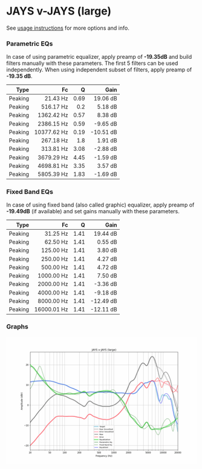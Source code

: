 # JAYS v-JAYS (large)
See [usage instructions](https://github.com/jaakkopasanen/AutoEq#usage) for more options and info.

### Parametric EQs
In case of using parametric equalizer, apply preamp of **-19.35dB** and build filters manually
with these parameters. The first 5 filters can be used independently.
When using independent subset of filters, apply preamp of **-19.35 dB**.

| Type    | Fc          |    Q | Gain      |
|--------:|------------:|-----:|----------:|
| Peaking | 21.43 Hz    | 0.69 | 19.06 dB  |
| Peaking | 516.17 Hz   | 0.2  | 5.18 dB   |
| Peaking | 1362.42 Hz  | 0.57 | 8.38 dB   |
| Peaking | 2386.15 Hz  | 0.59 | -9.65 dB  |
| Peaking | 10377.62 Hz | 0.19 | -10.51 dB |
| Peaking | 267.18 Hz   | 1.8  | 1.91 dB   |
| Peaking | 313.81 Hz   | 3.08 | -2.88 dB  |
| Peaking | 3679.29 Hz  | 4.45 | -1.59 dB  |
| Peaking | 4698.81 Hz  | 3.35 | 3.57 dB   |
| Peaking | 5805.39 Hz  | 1.83 | -1.69 dB  |

### Fixed Band EQs
In case of using fixed band (also called graphic) equalizer, apply preamp of **-19.49dB**
(if available) and set gains manually with these parameters.

| Type    | Fc          |    Q | Gain      |
|--------:|------------:|-----:|----------:|
| Peaking | 31.25 Hz    | 1.41 | 19.44 dB  |
| Peaking | 62.50 Hz    | 1.41 | 0.55 dB   |
| Peaking | 125.00 Hz   | 1.41 | 3.80 dB   |
| Peaking | 250.00 Hz   | 1.41 | 4.27 dB   |
| Peaking | 500.00 Hz   | 1.41 | 4.72 dB   |
| Peaking | 1000.00 Hz  | 1.41 | 7.50 dB   |
| Peaking | 2000.00 Hz  | 1.41 | -3.36 dB  |
| Peaking | 4000.00 Hz  | 1.41 | -9.18 dB  |
| Peaking | 8000.00 Hz  | 1.41 | -12.49 dB |
| Peaking | 16000.01 Hz | 1.41 | -12.11 dB |

### Graphs
![](./JAYS%20v-JAYS%20(large).png)